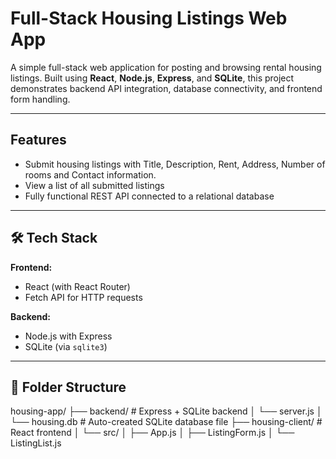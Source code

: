# Full-Stack Housing Listings Web App

A simple full-stack web application for posting and browsing rental housing listings. Built using **React**, **Node.js**, **Express**, and **SQLite**, this project demonstrates backend API integration, database connectivity, and frontend form handling.

---

## Features

- Submit housing listings with Title, Description, Rent, Address, Number of rooms and Contact information.
- View a list of all submitted listings
- Fully functional REST API connected to a relational database

---

## 🛠️ Tech Stack

**Frontend:**
- React (with React Router)
- Fetch API for HTTP requests

**Backend:**
- Node.js with Express
- SQLite (via `sqlite3`)

---

## 📁 Folder Structure

housing-app/ ├── backend/ # Express + SQLite backend │ └── server.js │ └── housing.db # Auto-created SQLite database file ├── housing-client/ # React frontend │ └── src/ │ ├── App.js │ ├── ListingForm.js │ └── ListingList.js
